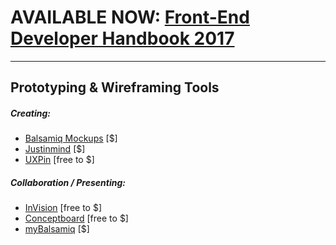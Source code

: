 # AVAILABLE NOW: [Front-End Developer Handbook 2017](https://frontendmasters.com/books/front-end-handbook/2017/)

***

## Prototyping & Wireframing Tools

##### Creating:

* [Balsamiq Mockups](https://balsamiq.com) [$]
* [Justinmind](http://www.justinmind.com/) [$]
* [UXPin](http://www.uxpin.com/) [free to $]

##### Collaboration / Presenting:

* [InVision](http://www.invisionapp.com/) [free to $]
* [Conceptboard](https://conceptboard.com/) [free to $]
* [myBalsamiq](https://www.mybalsamiq.com/) [$]















































 






